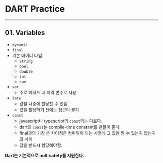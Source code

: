 # DART Practice

---

## 01. Variables

- ```dynamic```
- ```final```
- 기본 데이터 타입
  - ```String```
  - ```bool```
  - ```double```
  - ```int```
  - ```num```
- ```var```
  - 주로 메서드 내 지역 변수로 사용
- ```late```
  - 값을 나중에 할당할 수 있음.
  - 값을 할당하기 전에는 접근이 불가
- ```const```
  - javascript나 typescript의 ```const```와는 다르다.
  - dart의 ```const```는 compile-time constant를 만들어 준다.
  - final과의 가장 큰 차이점은 컴파일이 되는 시점에 그 값을 알 수 있는지 없는지의 차이
  - 값을 반드시 할당해야함.

**Dart는 기본적으로 null-safety를 지원한다.**
